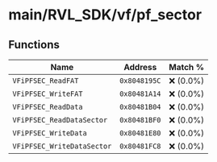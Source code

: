 # main/RVL_SDK/vf/pf_sector

## Functions

| Name | Address | Match % |
|------|---------|---------|
| `VFiPFSEC_ReadFAT` | `0x8048195C` | :x: (0.0%) |
| `VFiPFSEC_WriteFAT` | `0x80481A14` | :x: (0.0%) |
| `VFiPFSEC_ReadData` | `0x80481B04` | :x: (0.0%) |
| `VFiPFSEC_ReadDataSector` | `0x80481BF0` | :x: (0.0%) |
| `VFiPFSEC_WriteData` | `0x80481E80` | :x: (0.0%) |
| `VFiPFSEC_WriteDataSector` | `0x80481FC8` | :x: (0.0%) |